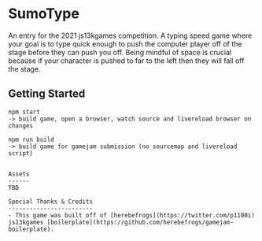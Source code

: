 SumoType
====================

An entry for the 2021 js13kgames competition.  A typing speed game where your goal is to type quick enough to push the computer player off of the stage before they can push you off. Being mindful of space is crucial because if your character is pushed to far to the left then they will fall off the stage. 

Getting Started
---------------

```
npm start
-> build game, open a browser, watch source and livereload browser on changes

npm run build
-> build game for gamejam submission (no sourcemap and livereload script)


Assets
------
TBD

Special Thanks & Credits
------------------------
- This game was built off of [herebefrogs](https://twitter.com/p1100i) js13kgames [boilerplate](https://github.com/herebefrogs/gamejam-boilerplate).
